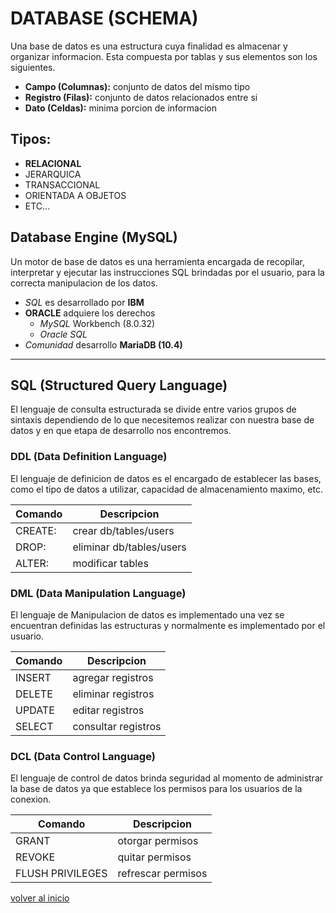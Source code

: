 # DATABASE (SCHEMA)

Una base de datos es una estructura cuya finalidad es almacenar y organizar informacion. 
Esta compuesta por tablas y sus elementos son los siguientes.
  
* __Campo (Columnas):__ conjunto de datos del mismo tipo
* __Registro (Filas):__ conjunto de datos relacionados entre si
* __Dato (Celdas):__ minima porcion de informacion

## Tipos:
* __RELACIONAL__
* JERARQUICA
* TRANSACCIONAL
* ORIENTADA A OBJETOS
* ETC...


## Database Engine (MySQL)

Un motor de base de datos es una herramienta encargada de recopilar, interpretar y ejecutar las instrucciones SQL brindadas por el usuario, para la correcta manipulacion de los datos.

* _SQL_ es desarrollado por __IBM__
* __ORACLE__ adquiere los derechos
    * _MySQL_ Workbench (8.0.32)
    * _Oracle SQL_
* _Comunidad_ desarrollo __MariaDB (10.4)__

___

## SQL (Structured Query Language)

El lenguaje de consulta estructurada se divide entre varios grupos de sintaxis dependiendo de lo que necesitemos realizar con nuestra base de datos y en que etapa de desarrollo nos encontremos.

### DDL (Data Definition Language)

El lenguaje de definicion de datos es el encargado de establecer las bases, como el tipo de datos a utilizar, capacidad de almacenamiento maximo, etc.

|Comando|Descripcion|
|-|-|
| CREATE: | crear db/tables/users  
| DROP: | eliminar db/tables/users
| ALTER: | modificar tables

### DML (Data Manipulation Language)

El lenguaje de Manipulacion de datos es implementado una vez se encuentran definidas las estructuras y normalmente es implementado por el usuario.

|Comando| Descripcion|
|-|-|
| INSERT | agregar registros |
| DELETE | eliminar registros |
| UPDATE | editar registros |
| SELECT | consultar registros |

### DCL (Data Control Language)

El lenguaje de control de datos brinda seguridad al momento de administrar la base de datos ya que establece los permisos para los usuarios de la conexion.

|Comando|Descripcion|
|-|-|
|GRANT | otorgar permisos |
|REVOKE | quitar permisos |
|FLUSH PRIVILEGES | refrescar permisos |

[volver al inicio](../readme.md)